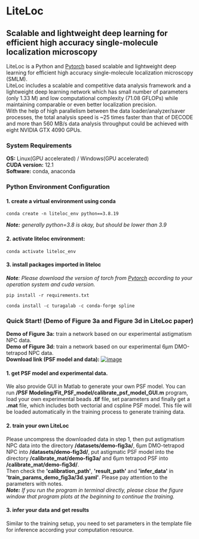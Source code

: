 # LiteLoc
## Scalable and lightweight deep learning for efficient high accuracy single-molecule localization microscopy

LiteLoc is a Python and [Pytorch](http://pytorch.org/) based scalable and lightweight deep learning for efficient high accuracy single-molecule localization microscopy (SMLM). \
LiteLoc includes a scalable and competitive data analysis framework and a lightweight deep learning network which has small number of parameters (only 1.33 M) and low computational complexity (71.08 GFLOPs) while maintaining comparable or even better localization precision. \
With the help of high parallelism between the data loader/analyzer/saver processes, the total analysis speed is ~25 times faster than that of DECODE and more than 560 MB/s data analysis throughput could be achieved with eight NVIDIA GTX 4090 GPUs.



### System Requirements
**OS:** Linux(GPU accelerated) / Windows(GPU accelerated)\
**CUDA version:** 12.1\
**Software:** conda, anaconda

### Python Environment Configuration
#### 1. create a virtual environment using conda  
```
conda create -n liteloc_env python==3.8.19
``` 
_**Note:** generally python=3.8 is okay, but should be lower than 3.9_ 
#### 2. activate liteloc environment:  
```
conda activate liteloc_env
```
#### 3. install packages imported in liteloc  
***Note**: Please download the version of torch from [Pytorch](https://pytorch.org/get-started/previous-versions/) according to your operation system and cuda version.*

```
pip install -r requirements.txt
```
```
conda install -c turagalab -c conda-forge spline
```

### Quick Start! (Demo of Figure 3a and Figure 3d in LiteLoc paper)
**Demo of Figure 3a:** train a network based on our experimental astigmatism NPC data.\
**Demo of Figure 3d:** train a network based on our experimental 6μm DMO-tetrapod NPC data.\
**Download link (PSF model and data):** [![image](https://zenodo.org/badge/DOI/10.5281/zenodo.13886596.svg)](https://zenodo.org/records/13886596)
#### 1. get PSF model and experimental data.
We also provide GUI in Matlab to generate your own PSF model. You can run **/PSF Modeling/Fit_PSF_model/calibrate_psf_model_GUI.m** program, load your own experimental beads **.tif** file, 
set parameters and finally get a **.mat** file, which includes both vectorial and cspline PSF model. This file will be loaded automatically in the
training process to generate training data.

#### 2. train your own LiteLoc
Please uncompress the downloaded data in step 1, then put astigmatism NPC data into the directory **/datasets/demo-fig3a/**, 6μm DMO-tetrapod NPC into **/datasets/demo-fig3d/**, put astigmatic PSF model into the directory **/calibrate_mat/demo-fig3a/** and 6μm tetrapod PSF into **/calibrate_mat/demo-fig3d/**.\
Then check the **'calibration_path'**, **'result_path'** and **'infer_data'** in **'train_params_demo_fig3a/3d.yaml'**. Please pay attention to the parameters with notes.\
_**Note:** If you run the program in terminal directly, please close the figure window that program plots at the beginning to continue the training._

#### 3. infer your data and get results
Similar to the training setup, you need to set parameters in the template file for inference according your computation resource.
